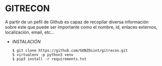# **GITRECON**

A partir de un pefil de Github es capaz de recopilar diversa información sobre este que puede ser importante como el nombre, id, enlaces externos, localización, email, etc...

- *INSTALACIÓN*

      $ git clone https://github.com/GONZOsint/gitrecon.git
      $ virtualenv -p python3 venv
      $ pip3 install -r requirements.txt
  
